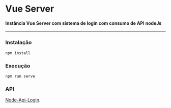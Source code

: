 # Vue Server
#### Instância Vue Server com sistema de login com consumo de API nodeJs
<hr>

### Instalação
```
npm install
```

### Execução
```
npm run serve
```
### API
[Node-Api-Login](https://github.com/rsddossantos/Node-API-Login).
